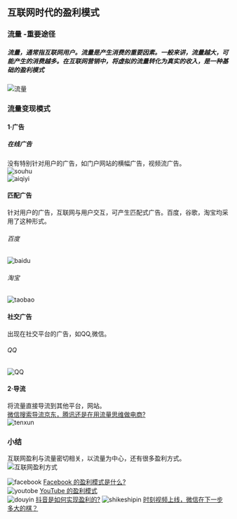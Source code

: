 ## 互联网时代的盈利模式
### 流量 -重要途径
##### 流量，通常指互联网用户。流量是产生消费的重要因素。一般来讲，流量越大，可能产生的消费越多。在互联网营销中，将虚拟的流量转化为真实的收入，是一种基础的盈利模式  
![流量](https://timgsa.baidu.com/timg?image&quality=80&size=b9999_10000&sec=1545840357930&di=ad672e699661854a5f46da2753e5e28f&imgtype=0&src=http%3A%2F%2Fimg.mp.itc.cn%2Fupload%2F20161111%2F612aa4b14d9d4c72a6b1fa219f3c8f15_th.jpg)  
### 流量变现模式 
#### 1·广告
##### 在线广告  
没有特别针对用户的广告，如门户网站的横幅广告，视频流广告。  
![souhu](http://m.qpic.cn/psb?/V12aKRuu4cvTlT/DJ37p.FNXwAEAIyVFDs1D.etxNJU8Aqft5yJ4ozzuto!/b/dL4AAAAAAAAA&bo=kQOEAJEDhAADCSw!&rf=viewer_4)   
![aiqiyi](http://m.qpic.cn/psb?/V12aKRuu4cvTlT/y8UeAroDZ1yMFvb1yOWTFXfceL2u5lVE46xjeVGxdV0!/b/dLYAAAAAAAAA&bo=3AL2AdwC9gEDKQw!&rf=viewer_4) 
#### 匹配广告  
针对用户的广告，互联网与用户交互，可产生匹配式广告。百度，谷歌，淘宝均采用了这种形式。  
###### 百度
![baidu](http://m.qpic.cn/psb?/V12aKRuu4cvTlT/PTWu*1y7m*PoP3XXyMCYd5utL6gIIikMwy0mqv2EFWs!/b/dFIBAAAAAAAA&bo=PwIkAT8CJAEDGTw!&rf=viewer_4)    
###### 淘宝
![taobao](http://m.qpic.cn/psb?/V12aKRuu4cvTlT/QJFLXsfDjw9DM0hdwCtfJdKJL.mcp7LWimd.u7WOykU!/b/dL4AAAAAAAAA&bo=gAI0BTgEyAgDSSM!&rf=viewer_4)
#### 社交广告  
出现在社交平台的广告，如QQ,微信。  
###### QQ
![QQ](http://m.qpic.cn/psb?/V12aKRuu4cvTlT/F2rcIugW*mcE*Ay2QjRmkpEyL5TmgX4qu*M2dMHqjeU!/b/dDYBAAAAAAAA&bo=OARhBDgEYQQRGS4!&rf=viewer_4)
#### 2·导流  
将流量直接导流到其他平台，网站。  
[微信搜索导流京东，腾讯还是在用流量思维做电商?](https://wallstreetcn.com/articles/3339413)  
![tenxun](http://m.qpic.cn/psb?/V12aKRuu4cvTlT/NLlOGK023NedbROZXHJ7nO4CUgAp.vabH.3kUBAT9a4!/b/dL8AAAAAAAAA&bo=IQVUAiEFVAIRCT4!&rf=viewer_4)  
### 小结  
互联网盈利与流量密切相关，以流量为中心，还有很多盈利方式。  
![互联网盈利方式](https://pic3.zhimg.com/0dbcbed74ad6fb4a23ffc7f262bc715e_r.jpg)  


![facebook](http://b304.photo.store.qq.com/psb?/V12aKRuu4cvTlT/6e9QnG3UjDfiRbANznw3rOjJ*aooROEISp4Rwf0TSAo!/b/dDABAAAAAAAA&bo=WAJ3AQAAAAARBxw!&rf=viewer_4)
[Facebook 的盈利模式是什么?](http://www.iyunying.org/seo/sjfx/129780.html)   
![youtobe](https://encrypted-tbn0.gstatic.com/images?q=tbn:ANd9GcT3hA6yDZDAIHNjvwbK0z1qaPKvS2wDKhCuZe6tnIz3eKmSJRqE)
[YouTube 的盈利模式](http://www.360doc.com/content/14/0609/08/16891239_384986130.shtml)  
 ![douyin](https://timgsa.baidu.com/timg?image&quality=80&size=b9999_10000&sec=1545845029573&di=6eb5ab4fe7fba1f831acdc25548d13c4&imgtype=0&src=http%3A%2F%2Fn.sinaimg.cn%2Fsinacn21%2F200%2Fw600h400%2F20180710%2Fda09-hfefkqp7825644.jpg) 
[抖音是如何实现盈利的?](http://wemedia.ifeng.com/64181226/wemedia.shtm)   ![shikeshipin](http://m.qpic.cn/psb?/V12aKRuu4cvTlT/Sc3auRpXMOQ94lzZHXjigdKGw*hrnBKXkkps318xkgE!/b/dL8AAAAAAAAA&bo=sAJUA7ACVAMDCSw!&rf=viewer_4)
[时刻视频上线，微信在下一步多大的棋？](http://www.sohu.com/a/284482498_100089499)


   
